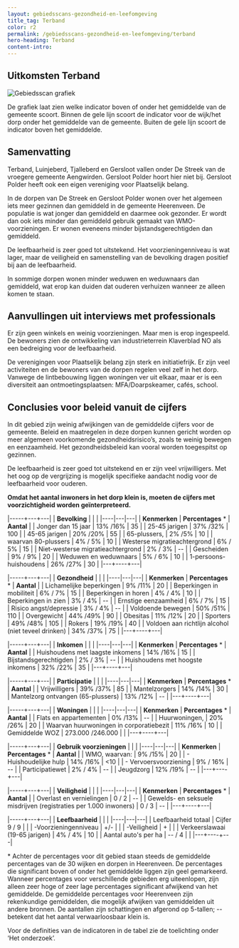 ```yaml
---
layout: gebiedsscans-gezondheid-en-leefomgeving
title_tag: Terband
color: r2
permalink: /gebiedsscans-gezondheid-en-leefomgeving/terband
hero-heading: Terband
content-intro:
---
```

## Uitkomsten Terband

![Gebiedsscan grafiek](/uploads/Grafieken_Gebiedsscans_Dorpen-20.png)

De grafiek laat zien welke indicator boven of onder het gemiddelde van de gemeente scoort. Binnen de gele lijn scoort de indicator voor de wijk/het dorp onder het gemiddelde van de gemeente. Buiten de gele lijn scoort de indicator boven het gemiddelde.

## Samenvatting
Terband, Luinjeberd, Tjalleberd en Gersloot vallen onder De Streek van de vroegere gemeente Aengwirden. Gersloot Polder hoort hier niet bij. Gersloot Polder heeft ook een eigen vereniging voor Plaatselijk belang.

In de dorpen van De Streek en Gersloot Polder wonen over het algemeen iets meer gezinnen dan gemiddeld in de gemeente Heerenveen. De populatie is wat jonger dan gemiddeld en daarmee ook gezonder. Er wordt dan ook iets minder dan gemiddeld gebruik gemaakt van WMO-voorzieningen. Er wonen eveneens minder bijstandsgerechtigden dan gemiddeld.

De leefbaarheid is zeer goed tot uitstekend. Het voorzieningenniveau is wat lager, maar de veiligheid en samenstelling van de bevolking dragen positief bij aan de leefbaarheid.

In sommige dorpen wonen minder weduwen en weduwnaars dan gemiddeld, wat erop kan duiden dat ouderen verhuizen wanneer ze alleen komen te staan.

## Aanvullingen uit interviews met professionals

Er zijn geen winkels en weinig voorzieningen. Maar men is erop ingespeeld. De bewoners zien de ontwikkeling van industrieterrein Klaverblad NO als een bedreiging voor de leefbaarheid.

De verenigingen voor Plaatselijk belang zijn sterk en initiatiefrijk.  Er zijn veel activiteiten en de bewoners van de dorpen regelen veel zelf in het dorp. Vanwege de lintbebouwing liggen woningen ver uit elkaar, maar er is een diversiteit aan ontmoetingsplaatsen: MFA/Doarpskeamer, cafés, school.


## Conclusies voor beleid vanuit de cijfers
In dit gebied zijn weinig afwijkingen van de gemiddelde cijfers voor de gemeente. Beleid en maatregelen in deze dorpen kunnen gericht worden op meer algemeen voorkomende gezondheidsrisico’s, zoals  te weinig bewegen en eenzaamheid. Het gezondheidsbeleid kan vooral worden toegespitst  op gezinnen.

De leefbaarheid is zeer goed tot uitstekend en er zijn veel vrijwilligers. Met het oog op de vergrijzing is mogelijk specifieke aandacht nodig voor de leefbaarheid voor ouderen.

**Omdat het aantal inwoners in het dorp klein is, moeten de cijfers met voorzichtigheid worden geïnterpreteerd.**

|-----+---+---|
|  **Bevolking**  |  |    |
|----|---|---|
| **Kenmerken**  | **Percentages** * | **Aantal** |
| Jonger dan 15 jaar                                  | 13% /16%  | 35 |
| 25-45 jarigen                                       | 37% /32% | 100 |
| 45-65 jarigen                                       | 20% /20% | 55 |
| 65-plussers,                                        | 2% /5% | 10 |
| waarvan 80-plussers                                 | 4% / 5% | 10 |
| Westerse migratieachtergrond                        | 6% / 5% | 15 |
| Niet-westerse migratieachtergrond                   | 2% / 3% | --  |
| Gescheiden                                          | 9% / 9% | 20 |
| Weduwen en weduwnaars                               | 5% / 6% | 10  |
| 1-persoons-huishoudens                              | 26% /27% | 30 |
|---+----+---|

|-----+---+---|
| **Gezondheid** |     |     |
|----|---|---|
| **Kenmerken** | **Percentages** * | **Aantal** |
| Lichamelijke beperkingen                            |  9% /11%    |  20   |
| Beperkingen in mobiliteit                           |  6% / 7%   |  15   |
| Beperkingen in horen                                |  4% / 4%   |  10   |
| Beperkingen in zien                                 |  3% / 4%   |      --   |
| Ernstige eenzaamheid                                |  6% / 7%   |  15   |
| Risico angst/depressie                              |  3% / 4%   |  --   |
| Voldoende bewegen                                   |  50% /51%   |  110   |
| Overgewicht                                         |  44% /49%   |  90   |
| Obesitas                                            |  11% /12%   |  20   |
| Sporters                                            |  49% /48%   |  105   |
| Rokers                                              |  19% /19%   |  40   |
| Voldoen aan richtlijn alcohol (niet teveel drinken) |  34% /37%   |  75   |
|---+----+---|

|-----+---+---|
| **Inkomen** |     |     |
|----|---|---|
| **Kenmerken**    | **Percentages** * | **Aantal** |
| Huishoudens met laagste inkomens                    |  14% /16%      |   15       |
| Bijstandsgerechtigden                               |  2% / 3%      |   --      |
| Huishoudens met hoogste inkomens                    |  32% /22%      |   35      |
|---+----+---|

|-----+---+---|
| **Participatie** |     |     |
|----|---|---|
| **Kenmerken**  | **Percentages** * | **Aantal** |
| Vrijwilligers                                       |  39% /37%      |   85      |
| Mantelzorgers                                       |  14% /14%     |   30      |
| Mantelzorg ontvangen (65-plussers)                  |  13% /12%     |   --      |
|---+----+---|

|-----+---+---|
| **Woningen** |     |     |
|----|---|---|
| **Kenmerken** | **Percentages** * | **Aantal** |
| Flats en appartementen                              | 0% /13% |  -- |
| Huurwoningen,                                       | 20% /26% |  20 |
| Waarvan huurwoningen in corporatiebezit             | 11% /16% |  10 |
| Gemiddelde WOZ                                      | 273.000 /246.000 |      |
|---+----+---|

|-----+---+---|
| **Gebruik voorzieningen** |     |     |
|----|---|---|
| **Kenmerken** | **Percentages** * | **Aantal** |
| WMO, waarvan:                                       |  9% /15% | 20 |
| - Huishoudelijke hulp                                 | 14% /16% | <10 |
| - Vervoersvoorziening                                 | 9% / 16% | -- |
| Participatiewet                                     | 2% / 4% | -- |
| Jeugdzorg                                           | 12% /19% | -- |
|---+----+---|

|-----+---+---|
| **Veiligheid** |     |     |
|----|---|---|
| **Kenmerken** | **Percentages** * | **Aantal** |
| Overlast en vernielingen                                           | 0 / 2 | -- |
| Gewelds- en seksuele misdrijven (registraties per 1.000 inwoners)  | 0 / 3 | -- |
|---+----+---|

|-----+---+---|
| **Leefbaarheid** |     |     |
|----|---|---|
| Leefbaarheid totaal                                | Cijfer 9 / 9 |                     |
| -Voorzieningenniveau                               | +/- |                     |
| -Veiligheid                                        | + |                       |
| Verkeerslawaai (19-65 jarigen)                     | 4% / 4% |          10           |
| Aantal auto's per ha                               | -- / 4 |                     |
|---+----+---|

\* Achter de percentages voor dit gebied staan steeds de gemiddelde percentages van de 30 wijken en dorpen in Heerenveen. De percentages die significant boven of onder het gemiddelde liggen zijn geel gemarkeerd. Wanneer percentages voor verschillende gebieden erg uiteenlopen, zijn alleen zeer hoge of zeer lage percentages significant afwijkend van het gemiddelde. De gemiddelde percentages voor Heerenveen zijn rekenkundige gemiddelden, die mogelijk afwijken van gemiddelden uit andere bronnen. De aantallen zijn schattingen en afgerond op 5-tallen; -- betekent dat het aantal verwaarloosbaar klein is.

Voor de definities van de indicatoren in de tabel zie de toelichting onder  ‘Het onderzoek’.

